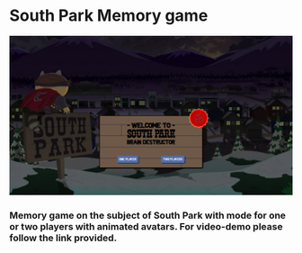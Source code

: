 # South Park Memory game
![Image description](https://github.com/lattara/memory-project/blob/master/images/Screenshot%20from%202019-11-21%2017-33-02.png?raw=true)


### Memory game on the subject of South Park with mode for one or two players with animated avatars. For video-demo please follow the link provided. 
